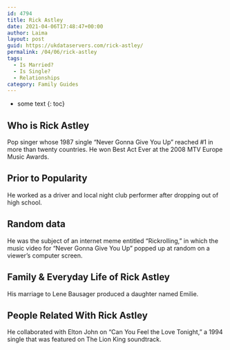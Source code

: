 ```yaml
---
id: 4794
title: Rick Astley
date: 2021-04-06T17:48:47+00:00
author: Laima
layout: post
guid: https://ukdataservers.com/rick-astley/
permalink: /04/06/rick-astley
tags:
  - Is Married?
  - Is Single?
  - Relationships
category: Family Guides
---
```


* some text
{: toc}


## Who is Rick Astley
                  
                  
                  
Pop singer whose 1987 single &#8220;Never Gonna Give You Up&#8221; reached #1 in more than twenty countries. He won Best Act Ever at the 2008 MTV Europe Music Awards. 
                  
              
            
              
            
                
                
                
## Prior to Popularity
                  
                  
                  
He worked as a driver and local night club performer after dropping out of high school. 
                  
              
            
              
            
                
                
                
## Random data
                  
                  
                  
He was the subject of an internet meme entitled &#8220;Rickrolling,&#8221; in which the music video for &#8220;Never Gonna Give You Up&#8221; popped up at random on a viewer&#8217;s computer screen. 
                  
              
            
              
            
                
                
                
## Family & Everyday Life of Rick Astley
                  
                  
                  
His marriage to Lene Bausager produced a daughter named Emilie. 
                  
              
            
              
            
                
                
                
## People Related With Rick Astley
                  
                  
                  
He collaborated with Elton John on &#8220;Can You Feel the Love Tonight,&#8221; a 1994 single that was featured on The Lion King soundtrack.  
                  
              
            
              
            
                
              
            
              
              
            
            
              
            
          
          
          